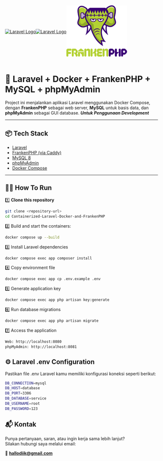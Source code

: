 <div style="display:flex; justify-content:start; align-items:center">
<p align="center"><a href="https://laravel.com" target="_blank"><img src="https://raw.githubusercontent.com/laravel/art/master/logo-lockup/5%20SVG/2%20CMYK/1%20Full%20Color/laravel-logolockup-cmyk-red.svg" width="400" alt="Laravel Logo"></a></p>
<p align="center"><a href="https://www.docker.com/" target="_blank"><img src="https://upload.wikimedia.org/wikipedia/commons/4/4e/Docker_%28container_engine%29_logo.svg" width="350" alt="Laravel Logo"></a></p>
<p align="center"><a href="https://frankenphp.dev/" target="_blank"><img src="https://raw.githubusercontent.com/dunglas/frankenphp/main/frankenphp.png" width="200" alt="Laravel Logo"></a></p>
</div>

# 🚀 Laravel + Docker + FrankenPHP + MySQL + phpMyAdmin

Project ini menjalankan aplikasi Laravel menggunakan Docker Compose, dengan **FrankenPHP** sebagai web server, **MySQL** untuk basis data, dan **phpMyAdmin** sebagai GUI database. 
***Untuk Penggunaan Development***

---

## 📦 Tech Stack

- [Laravel](https://laravel.com/)
- [FrankenPHP (via Caddy)](https://frankenphp.dev/)
- [MySQL 8](https://hub.docker.com/_/mysql)
- [phpMyAdmin](https://hub.docker.com/r/phpmyadmin/phpmyadmin)
- [Docker Compose](https://docs.docker.com/compose/)

---

## 🧑‍💻 How To Run

1️⃣ **Clone this repository**
```bash
git clone <repository-url>
cd Containerized-Laravel-Docker-and-FrankenPHP
```

2️⃣ Build and start the containers: 
```bash
docker compose up --build
```

3️⃣ Install Laravel dependencies
```bash
docker compose exec app composer install
```

4️⃣ Copy environment file
```bash
docker compose exec app cp .env.example .env
```

5️⃣ Generate application key
```bash
docker compose exec app php artisan key:generate
```

6️⃣ Run database migrations
```zsh
docker compose exec app php artisan migrate
```

7️⃣ Access the application
```bash
Web: http://localhost:8080
phpMyAdmin: http://localhost:8081
```
## ⚙️ Laravel .env Configuration
Pastikan file .env Laravel kamu memiliki konfigurasi koneksi seperti berikut:
```bash
DB_CONNECTION=mysql
DB_HOST=database
DB_PORT=3306
DB_DATABASE=service
DB_USERNAME=root
DB_PASSWORD=123
```
## 📬 Kontak

Punya pertanyaan, saran, atau ingin kerja sama lebih lanjut?  
Silakan hubungi saya melalui email:

📧 **hallodiik@gmail.com**
